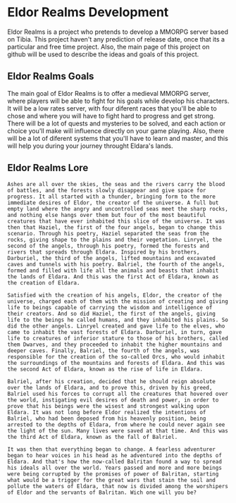 # Eldor Realms Development

Eldor Realms is a project who pretends to develop a MMORPG server based on Tibia. This project haven't any prediction of release date, once that its a particular and free time project. Also, the main page of this project on github will be used to describe the ideas and goals of this project.

## Eldor Realms Goals

The main goal of Eldor Realms is to offer a medieval MMORPG server, where players will be able to fight for his goals while develop his characters. It will be a low rates server, with four diferent races that you'll be able to chose and where you will have to fight hard to progress and get strong. There will be a lot of quests and mysteries to be solved, and each action or choice you'll make will influence directly on your game playing. Also, there will be a lot of diferent systems that you'll have to learn and master, and this will help you during your journey throught Eldara's lands.

## Eldor Realms Lore

```
Ashes are all over the skies, the seas and the rivers carry the blood of battles, and the forests slowly disappear and give space for progress. It all started with a thunder, bringing form to the more immediate desires of Eldor, the creator of the universe. A full but empty land where the angry and uncontrolled seas meet the sharp rocks, and nothing else hangs over them but four of the most beautiful creatures that have ever inhabited this slice of the universe. It was then that Haziel, the first of the four angels, began to change this scenario. Through his poetry, Haziel separated the seas from the rocks, giving shape to the plains and their vegetation. Linryel, the second of the angels, through his poetry, formed the forests and rivers that spreads through Eldara. Inspired by his brothers, Darburiel, the third of the angels, lifted mountains and excavated caves and tunnels with his poetry. Balriel, the fourth of the angels, formed and filled with life all the animals and beasts that inhabit the lands of Eldara. And this was the first Act of Eldara, known as the creation of Eldara.

Satisfied with the creation of his angels, Eldor, the creator of the universe, charged each of them with the mission of creating and giving life to beings capable of carrying the wisdom and intelligence of their creators. And so did Haziel, the first of the angels, giving life to the beings he called humans, and they inhabited his plains. So did the other angels. Linryel created and gave life to the elves, who came to inhabit the vast forests of Eldara. Darburiel, in turn, gave life to creatures of inferior stature to those of his brothers, called them Dwarves, and they proceeded to inhabit the higher mountains and deeper caves. Finally, Balriel, the fourth of the angels, was responsible for the creation of the so-called Orcs, who would inhabit the surroundings of the mountains and forests of Eldara. And this was the second Act of Eldara, known as the rise of life in Eldara.

Balriel, after his creation, decided that he should reign absolute over the lands of Eldara, and to prove this, driven by his greed, Balriel used his forces to corrupt all the creatures that hovered over the world, instigating evil desires of death and power, in order to prove that his beings were the wisest and strongest walking upon Eldara. It was not long before Eldor realized the intentions of Balriel, who had been deposed from his heavenly position, being arrested to the depths of Eldara, from where he could never again see the light of the sun. Many lives were saved at that time. And this was the third Act of Eldara, known as the fall of Balriel.

It was then that everything began to change. A fearless adventurer began to hear voices in his head as he adventured into the depths of Eldara. And that's how the now-called Balritan found a way to spread his ideals all over the world. Years passed and more and more beings were being corrupted by the promises of power of Balritan, starting what would be a trigger for the great wars that stain the soil and pollute the waters of Eldara, that now is divided among the worshipers of Eldor and the servants of Balritan. Wich one will you be?
```
